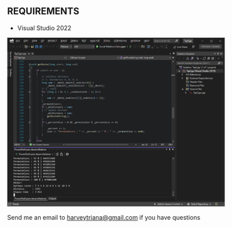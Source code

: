 ## REQUIREMENTS

- Visual Studio 2022

![C++ Visual Studio](https://github.com/harveytriana/TspApproach/blob/master/cpp/vs_cpp.png)

Send me an email to harveytriana@gmail.com if you have questions




